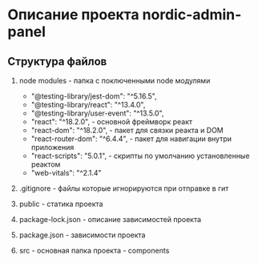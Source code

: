 # Описание проекта nordic-admin-panel

## Структура файлов

1) node modules - папка с поключенными node модулями
    - "@testing-library/jest-dom": "^5.16.5",
    - "@testing-library/react": "^13.4.0",
    - "@testing-library/user-event": "^13.5.0",
    - "react": "^18.2.0", - основной фреймворк реакт
    - "react-dom": "^18.2.0", - пакет для связки реакта и DOM
    - "react-router-dom": "^6.4.4", - пакет для навигации внутри приложения
    - "react-scripts": "5.0.1", - скрипты по умолчанию установленные реактом
    - "web-vitals": "^2.1.4"

2)  .gitignore - файлы которые игнорируются при отправке в гит 
3)  public - статика проекта
4)  package-lock.json - описание зависимостей проекта
5)  package.json - зависимости проекта
6)  src - основная папка проекта
        - components